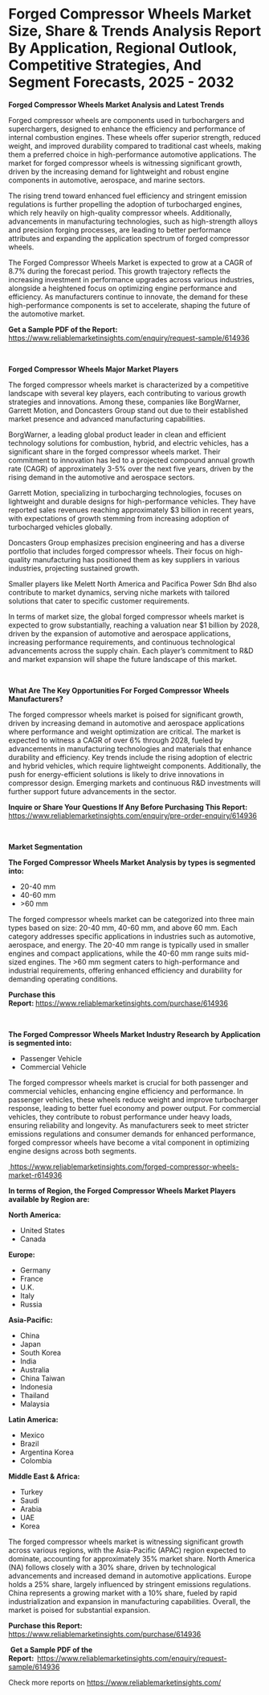 <p><h1>Forged Compressor Wheels Market Size, Share & Trends Analysis Report By Application, Regional Outlook, Competitive Strategies, And Segment Forecasts, 2025 - 2032</h1></p><p><strong>Forged Compressor Wheels Market Analysis and Latest Trends</strong></p>
<p><p>Forged compressor wheels are components used in turbochargers and superchargers, designed to enhance the efficiency and performance of internal combustion engines. These wheels offer superior strength, reduced weight, and improved durability compared to traditional cast wheels, making them a preferred choice in high-performance automotive applications. The market for forged compressor wheels is witnessing significant growth, driven by the increasing demand for lightweight and robust engine components in automotive, aerospace, and marine sectors. </p><p>The rising trend toward enhanced fuel efficiency and stringent emission regulations is further propelling the adoption of turbocharged engines, which rely heavily on high-quality compressor wheels. Additionally, advancements in manufacturing technologies, such as high-strength alloys and precision forging processes, are leading to better performance attributes and expanding the application spectrum of forged compressor wheels.</p><p>The Forged Compressor Wheels Market is expected to grow at a CAGR of 8.7% during the forecast period. This growth trajectory reflects the increasing investment in performance upgrades across various industries, alongside a heightened focus on optimizing engine performance and efficiency. As manufacturers continue to innovate, the demand for these high-performance components is set to accelerate, shaping the future of the automotive market.</p></p>
<p><strong>Get a Sample PDF of the Report:&nbsp;</strong> <a href="https://www.reliablemarketinsights.com/enquiry/request-sample/614936?utm_campaign=3137&utm_medium=2&utm_source=Github&utm_content=ia&utm_term=24032025&utm_id=forged-compressor-wheels">https://www.reliablemarketinsights.com/enquiry/request-sample/614936</a></p>
<p>&nbsp;</p>
<p><strong>Forged Compressor Wheels Major Market Players</strong></p>
<p><p>The forged compressor wheels market is characterized by a competitive landscape with several key players, each contributing to various growth strategies and innovations. Among these, companies like BorgWarner, Garrett Motion, and Doncasters Group stand out due to their established market presence and advanced manufacturing capabilities.</p><p>BorgWarner, a leading global product leader in clean and efficient technology solutions for combustion, hybrid, and electric vehicles, has a significant share in the forged compressor wheels market. Their commitment to innovation has led to a projected compound annual growth rate (CAGR) of approximately 3-5% over the next five years, driven by the rising demand in the automotive and aerospace sectors. </p><p>Garrett Motion, specializing in turbocharging technologies, focuses on lightweight and durable designs for high-performance vehicles. They have reported sales revenues reaching approximately $3 billion in recent years, with expectations of growth stemming from increasing adoption of turbocharged vehicles globally.</p><p>Doncasters Group emphasizes precision engineering and has a diverse portfolio that includes forged compressor wheels. Their focus on high-quality manufacturing has positioned them as key suppliers in various industries, projecting sustained growth. </p><p>Smaller players like Melett North America and Pacifica Power Sdn Bhd also contribute to market dynamics, serving niche markets with tailored solutions that cater to specific customer requirements. </p><p>In terms of market size, the global forged compressor wheels market is expected to grow substantially, reaching a valuation near $1 billion by 2028, driven by the expansion of automotive and aerospace applications, increasing performance requirements, and continuous technological advancements across the supply chain. Each player’s commitment to R&D and market expansion will shape the future landscape of this market.</p></p>
<p>&nbsp;</p>
<p><strong>What Are The Key Opportunities For Forged Compressor Wheels Manufacturers?</strong></p>
<p><p>The forged compressor wheels market is poised for significant growth, driven by increasing demand in automotive and aerospace applications where performance and weight optimization are critical. The market is expected to witness a CAGR of over 6% through 2028, fueled by advancements in manufacturing technologies and materials that enhance durability and efficiency. Key trends include the rising adoption of electric and hybrid vehicles, which require lightweight components. Additionally, the push for energy-efficient solutions is likely to drive innovations in compressor design. Emerging markets and continuous R&D investments will further support future advancements in the sector.</p></p>
<p><strong>Inquire or Share Your Questions If Any Before Purchasing This Report:</strong> <a href="https://www.reliablemarketinsights.com/enquiry/pre-order-enquiry/614936?utm_campaign=3137&utm_medium=2&utm_source=Github&utm_content=ia&utm_term=24032025&utm_id=forged-compressor-wheels">https://www.reliablemarketinsights.com/enquiry/pre-order-enquiry/614936</a></p>
<p>&nbsp;</p>
<p><strong>Market Segmentation</strong></p>
<p><strong>The Forged Compressor Wheels Market Analysis by types is segmented into:</strong></p>
<p><ul><li>20-40 mm</li><li>40-60 mm</li><li>>60 mm</li></ul></p>
<p><p>The forged compressor wheels market can be categorized into three main types based on size: 20-40 mm, 40-60 mm, and above 60 mm. Each category addresses specific applications in industries such as automotive, aerospace, and energy. The 20-40 mm range is typically used in smaller engines and compact applications, while the 40-60 mm range suits mid-sized engines. The >60 mm segment caters to high-performance and industrial requirements, offering enhanced efficiency and durability for demanding operating conditions.</p></p>
<p><strong>Purchase this Report:&nbsp;</strong><a href="https://www.reliablemarketinsights.com/purchase/614936?utm_campaign=3137&utm_medium=2&utm_source=Github&utm_content=ia&utm_term=24032025&utm_id=forged-compressor-wheels">https://www.reliablemarketinsights.com/purchase/614936</a></p>
<p>&nbsp;</p>
<p><strong>The Forged Compressor Wheels Market Industry Research by Application is segmented into:</strong></p>
<p><ul><li>Passenger Vehicle</li><li>Commercial Vehicle</li></ul></p>
<p><p>The forged compressor wheels market is crucial for both passenger and commercial vehicles, enhancing engine efficiency and performance. In passenger vehicles, these wheels reduce weight and improve turbocharger response, leading to better fuel economy and power output. For commercial vehicles, they contribute to robust performance under heavy loads, ensuring reliability and longevity. As manufacturers seek to meet stricter emissions regulations and consumer demands for enhanced performance, forged compressor wheels have become a vital component in optimizing engine designs across both segments.</p></p>
<p><a href="https://www.reliablemarketinsights.com/forged-compressor-wheels-market-r614936?utm_campaign=3137&utm_medium=2&utm_source=Github&utm_content=ia&utm_term=24032025&utm_id=forged-compressor-wheels">&nbsp;https://www.reliablemarketinsights.com/forged-compressor-wheels-market-r614936</a></p>
<p><strong>In terms of Region, the Forged Compressor Wheels Market Players available by Region are:</strong></p>
<p>
    <p> <strong> North America: </strong>
        <ul>
            <li>United States</li>
            <li>Canada</li>
        </ul>
        </p> 
    <p> <strong> Europe: </strong>
        <ul>
            <li>Germany</li>
            <li>France</li>
            <li>U.K.</li>
            <li>Italy</li>
            <li>Russia</li>
        </ul>
        </p> 
    <p> <strong> Asia-Pacific: </strong>
        <ul>
            <li>China</li>
            <li>Japan</li>
            <li>South Korea</li>
            <li>India</li>
            <li>Australia</li>
            <li>China Taiwan</li>
            <li>Indonesia</li>
            <li>Thailand</li>
            <li>Malaysia</li>
        </ul>
        </p> 
    <p> <strong> Latin America: </strong>
        <ul>
            <li>Mexico</li>
            <li>Brazil</li>
            <li>Argentina Korea</li>
            <li>Colombia</li>
        </ul>
        </p> 
    <p> <strong> Middle East & Africa: </strong>
        <ul>
            <li>Turkey</li>
            <li>Saudi</li>
            <li>Arabia</li>
            <li>UAE</li>
            <li>Korea</li>
        </ul>
    </p>
    </p>
<p><p>The forged compressor wheels market is witnessing significant growth across various regions, with the Asia-Pacific (APAC) region expected to dominate, accounting for approximately 35% market share. North America (NA) follows closely with a 30% share, driven by technological advancements and increased demand in automotive applications. Europe holds a 25% share, largely influenced by stringent emissions regulations. China represents a growing market with a 10% share, fueled by rapid industrialization and expansion in manufacturing capabilities. Overall, the market is poised for substantial expansion.</p></p>
<p><strong>Purchase this Report: </strong><a href="https://www.reliablemarketinsights.com/purchase/614936?utm_campaign=3137&utm_medium=2&utm_source=Github&utm_content=ia&utm_term=24032025&utm_id=forged-compressor-wheels">https://www.reliablemarketinsights.com/purchase/614936</a></p>
<p>&nbsp;<strong>Get a Sample PDF of the Report:&nbsp;&nbsp;</strong><a href="https://www.reliablemarketinsights.com/enquiry/request-sample/614936?utm_campaign=3137&utm_medium=2&utm_source=Github&utm_content=ia&utm_term=24032025&utm_id=forged-compressor-wheels">https://www.reliablemarketinsights.com/enquiry/request-sample/614936</a></p>
<p><strong></strong></p>
<p>Check more reports on <a href="https://www.reliablemarketinsights.com/?utm_campaign=3137&utm_medium=2&utm_source=Github&utm_content=ia&utm_term=24032025&utm_id=forged-compressor-wheels">https://www.reliablemarketinsights.com/</a></p>